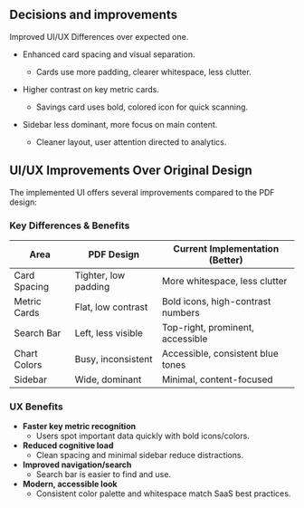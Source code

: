 ## Decisions and improvements

Improved UI/UX Differences over expected one.

-  Enhanced card spacing and visual separation.

   -  Cards use more padding, clearer whitespace, less clutter.

-  Higher contrast on key metric cards.

   -  Savings card uses bold, colored icon for quick scanning.

-  Sidebar less dominant, more focus on main content.
   -  Cleaner layout, user attention directed to analytics.

## UI/UX Improvements Over Original Design

The implemented UI offers several improvements compared to the PDF design:

### Key Differences & Benefits

| Area         | PDF Design           | Current Implementation (Better)   |
| ------------ | -------------------- | --------------------------------- |
| Card Spacing | Tighter, low padding | More whitespace, less clutter     |
| Metric Cards | Flat, low contrast   | Bold icons, high-contrast numbers |
| Search Bar   | Left, less visible   | Top-right, prominent, accessible  |
| Chart Colors | Busy, inconsistent   | Accessible, consistent blue tones |
| Sidebar      | Wide, dominant       | Minimal, content-focused          |

### UX Benefits

-  **Faster key metric recognition**
   -  Users spot important data quickly with bold icons/colors.
-  **Reduced cognitive load**
   -  Clean spacing and minimal sidebar reduce distractions.
-  **Improved navigation/search**
   -  Search bar is easier to find and use.
-  **Modern, accessible look**
   -  Consistent color palette and whitespace match SaaS best practices.
